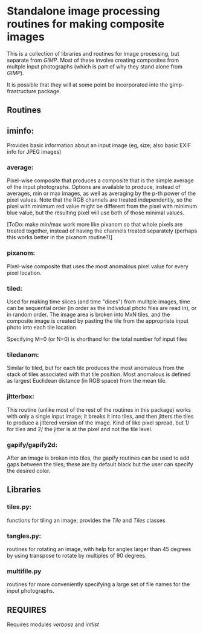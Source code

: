 # Standalone image processing routines for making composite images

This is a collection of libraries and routines for image processing, but separate from *GIMP*.  Most of these involve creating composites from multple input photographs (which is part of why they stand alone from *GIMP*).  

It is possible that they will at some point be incorporated into the gimp-frastructure package.

## Routines

## iminfo:

Provides basic information about an input image (eg, size; also basic EXIF info for JPEG images)

### average:

Pixel-wise composite that produces a composite that is the simple average of the input photographs.  Options are available to produce, instead of averages, min or max images, as well as averaging by the p-th power of the pixel values.  Note that the RGB channels are treated independently, so the pixel with minimum red value might be different from the pixel with minimum blue value, but the resulting pixel will use both of those minimal values.

[ToDo: make min/max work more like pixanom so that whole pixels are treated together, instead of having the channels treated separately (perhaps this works better in the pixanom routine?)]

### pixanom:

Pixel-wise composite that uses the most anomalous pixel value for every pixel location.

### tiled:

Used for making time slices (and time "dices") from mulitple images, time can be sequential order (in order as the individual photo files are read in), or in random order. The image area is broken into MxN tiles, and the composite image is created by pasting the tile from the appropriate input photo into each tile location.  

Specifying M=0 (or N=0) is shorthand for the total number fof input files

### tiledanom:

Similar to tiled, but for each tile produces the most anomalous from the stack of tiles associated with that tile position.  Most anomalous is defined as largest Euclidean distance (in RGB space) from the mean tile.

### jitterbox:

This routine (unlike most of the rest of the routines in this package) works with only a single input image; it breaks it into tiles, and then jitters the tiles to produce a jittered version of the image. Kind of like pixel spread, but 1/ for tiles and 2/ the jitter is at the pixel and not the tile level.

### gapify/gapify2d:

After an image is broken into tiles, the gapify routines can be used to add gaps between the tiles; these are by default black but the user can specify the desired color.

## Libraries

### tiles.py:

functions for tiling an image; provides the *Tile* and *Tiles* classes

### tangles.py:

routines for rotating an image, with help for angles larger than 45 degrees by using transpose to rotate by multiples of 90 degrees.

### multifile.py

routines for more conveniently specifying a large set of file names for the input photographs.

## REQUIRES

Requires modules *verbose* and *intlist*
